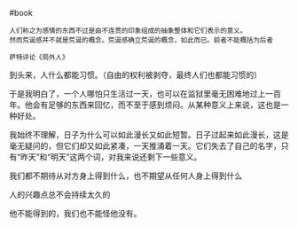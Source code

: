 #book 

```note-question
人们称之为感情的东西不过是由不连贯的印象组成的抽象整体和它们表示的意义。
然而荒诞感并不就是荒诞的概念。荒诞感确立荒诞的概念，如此而已。前者不能概括为后者

萨特评论《局外人》
```






到头来，人什么都能习惯。（自由的权利被剥夺，最终人们也都能习惯的）

于是我明白了，一个人哪怕只生活过一天，也可以在监狱里毫无困难地过上一百年。他会有足够的东西来回忆，而不至于感到烦闷。从某种意义上来说，这也是一种好处。

我始终不理解，日子为什么可以如此漫长又如此短暂。日子过起来如此漫长，这是毫无疑问的，但它们却又如此紧凑，一天推涌着一天。它们失去了自己的名字，只有“昨天”和“明天”这两个词，对我来说还剩下一些意义。


我们都不期待从对方身上得到什么，也不期望从任何人身上得到什么

人的兴趣点总不会持续太久的

他不能得到的，我们也不能怪他没有。































